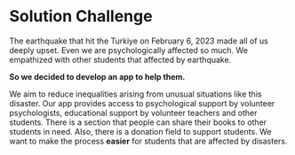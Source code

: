 # Solution Challenge
The earthquake that hit the Turkiye on February 6, 2023 made all of us deeply upset. Even we are psychologically affected so much. We empathized with other students that affected by earthquake.

**So we decided to develop an app to help them.**

We aim to reduce inequalities arising from unusual situations like this disaster. Our app provides access to psychological support by volunteer psychologists, educational support by volunteer teachers and other students. There is a section that people can share their books to other students in need. Also, there is a donation field to support students. We want to make the process **easier** for students that are affected by disasters.
